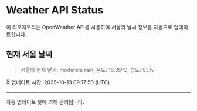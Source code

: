 
# Weather API Status

이 리포지토리는 OpenWeather API를 사용하여 서울의 날씨 정보를 자동으로 업데이트합니다.

## 현재 서울 날씨
> 서울의 현재 날씨: moderate rain, 온도: 16.35°C, 습도: 93%

⏳ 업데이트 시간: 2025-10-13 09:17:50 (UTC)

---
자동 업데이트 봇에 의해 관리됩니다.
